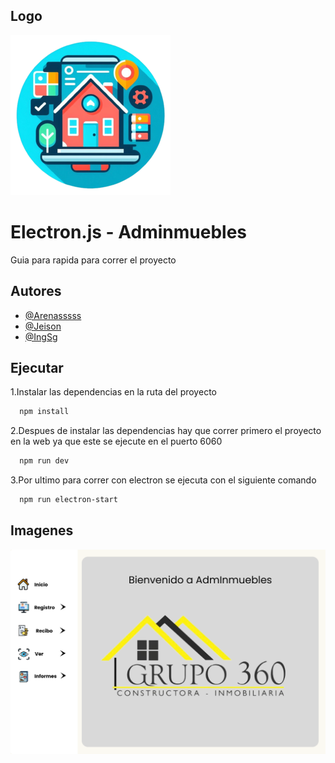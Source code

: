 ## Logo
![logo](https://github.com/Escobarq/AD_inmuebles/blob/e7ff0d7e273786eabf72b6708b99c83a7d846b7d/public/icon.png)

# Electron.js - Adminmuebles

Guia para rapida para correr el proyecto

## Autores

- [@Arenasssss](https://github.com/Arenasssss)
- [@Jeison](https://github.com/jeisonwaldir)
- [@IngSg](https://github.com/IngSg)
## Ejecutar

1.Instalar las dependencias en la ruta del proyecto 

```bash
  npm install
```
2.Despues de instalar las dependencias hay que correr primero el proyecto en la web ya que este se ejecute en el puerto 6060

```bash
  npm run dev
```
3.Por ultimo para correr con electron se ejecuta con el siguiente comando

```bash
  npm run electron-start
```
## Imagenes
![App Screenshot](https://github.com/Escobarq/AD_inmuebles/blob/31e65ddafb518b803cd43699fd03e58747c3dd40/public/Home.png)
